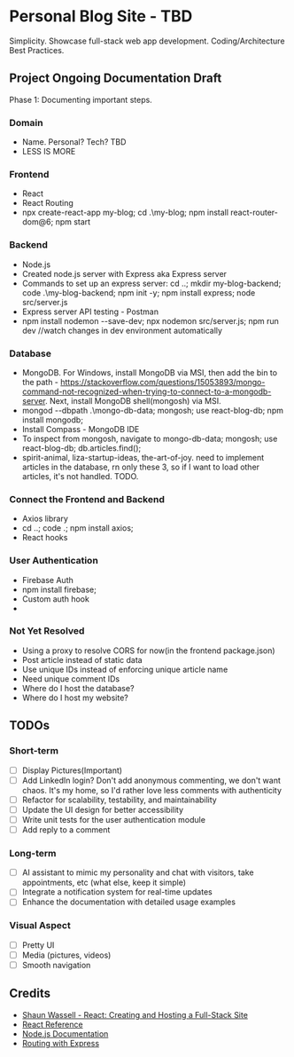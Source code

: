 # Personal Blog Site - TBD 

Simplicity. Showcase full-stack web app development. Coding/Architecture Best Practices. 

## Project Ongoing Documentation Draft

Phase 1: Documenting important steps. 

### Domain 

- Name. Personal? Tech? TBD 
- LESS IS MORE

### Frontend

- React
- React Routing
- npx create-react-app my-blog; cd .\my-blog\; npm install react-router-dom@6; npm start  

### Backend

- Node.js
- Created node.js server with Express aka Express server 
- Commands to set up an express server: cd ..;  mkdir my-blog-backend; code .\my-blog-backend\; npm init -y; npm install express; node src/server.js
- Express server API testing - Postman
- npm install nodemon --save-dev; npx nodemon src/server.js; npm run dev  //watch changes in dev environment automatically

### Database
- MongoDB. For Windows, install MongoDB via MSI, then add the bin to the path - https://stackoverflow.com/questions/15053893/mongo-command-not-recognized-when-trying-to-connect-to-a-mongodb-server. Next, install MongoDB shell(mongosh) via MSI. 
- mongod --dbpath .\mongo-db-data\; mongosh; use react-blog-db; npm install mongodb;
- Install Compass - MongoDB IDE
- To inspect from mongosh, navigate to mongo-db-data; mongosh; use react-blog-db; db.articles.find();
- spirit-animal, liza-startup-ideas, the-art-of-joy. need to implement articles in the database, rn only these 3, so if I want to load other articles, it's not handled. TODO.  

### Connect the Frontend and Backend
- Axios library
- cd ..; code .; npm install axios; 
- React hooks

### User Authentication
- Firebase Auth
- npm install firebase;
- Custom auth hook
- 

### Not Yet Resolved
- Using a proxy to resolve CORS for now(in the frontend package.json) 
- Post article instead of static data
- Use unique IDs instead of enforcing unique article name
- Need unique comment IDs 
- Where do I host the database?
- Where do I host my website? 

## TODOs

### Short-term

- [ ] Display Pictures(Important)
- [ ] Add LinkedIn login? Don't add anonymous commenting, we don't want chaos. It's my home, so I'd rather love less comments with authenticity 
- [ ] Refactor for scalability, testability, and maintainability
- [ ] Update the UI design for better accessibility
- [ ] Write unit tests for the user authentication module
- [ ] Add reply to a comment

### Long-term

- [ ] AI assistant to mimic my personality and chat with visitors, take appointments, etc (what else, keep it simple)
- [ ] Integrate a notification system for real-time updates
- [ ] Enhance the documentation with detailed usage examples

### Visual Aspect

- [ ] Pretty UI
- [ ] Media (pictures, videos)
- [ ] Smooth navigation 

## Credits

- [Shaun Wassell - React: Creating and Hosting a Full-Stack Site](https://www.linkedin.com/learning/react-creating-and-hosting-a-full-stack-site-15153869/)
- [React Reference](https://react.dev/reference/react)
- [Node.js Documentation](https://nodejs.org/docs/latest/api/)
- [Routing with Express](https://expressjs.com/en/guide/routing.html) 
